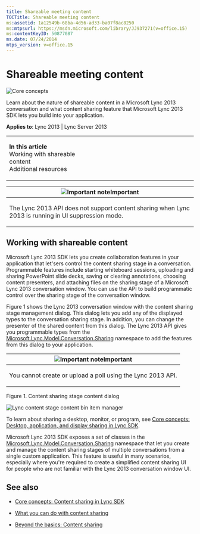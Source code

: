 ```yaml
---
title: Shareable meeting content
TOCTitle: Shareable meeting content
ms:assetid: 1a12549b-68ba-4d56-ad33-ba07f8ac8250
ms:mtpsurl: https://msdn.microsoft.com/library/JJ937271(v=office.15)
ms:contentKeyID: 50877087
ms.date: 07/24/2014
mtps_version: v=office.15
---
```


# Shareable meeting content

![Core concepts](images/JJ933133.mod_icon_CoreConcepts_long(Office.15).png "Core concepts")

Learn about the nature of shareable content in a Microsoft Lync 2013 conversation and what content sharing feature that Microsoft Lync 2013 SDK lets you build into your application.



**Applies to**: Lync 2013 | Lync Server 2013

<table>
<colgroup>
<col style="width: 50%" />
<col style="width: 50%" />
</colgroup>
<tbody>
<tr class="odd">
<td><p><strong>In this article</strong><br />
Working with shareable content<br />
Additional resources</p></td>
<td><p></p></td>
</tr>
</tbody>
</table>

<table>
<colgroup>
<col style="width: 100%" />
</colgroup>
<thead>
<tr class="header">
<th><img src="images/JJ933089.alert_caution(Office.15).gif" title="Important note" alt="Important note" /><strong>Important</strong></th>
</tr>
</thead>
<tbody>
<tr class="odd">
<td><p>The Lync 2013 API does not support content sharing when Lync 2013 is running in UI suppression mode.</p></td>
</tr>
</tbody>
</table>

## Working with shareable content

Microsoft Lync 2013 SDK lets you create collaboration features in your application that let'sers control the content sharing stage in a conversation. Programmable features include starting whiteboard sessions, uploading and sharing PowerPoint slide decks, saving or clearing annotations, choosing content presenters, and attaching files on the sharing stage of a Microsoft Lync 2013 conversation window. You can use the API to build programmatic control over the sharing stage of the conversation window.

Figure 1 shows the Lync 2013 conversation window with the content sharing stage management dialog. This dialog lets you add any of the displayed types to the conversation sharing stage. In addition, you can change the presenter of the shared content from this dialog. The Lync 2013 API gives you programmable types from the [Microsoft.Lync.Model.Conversation.Sharing](https://msdn.microsoft.com/library/jj274504\(v=office.15\)) namespace to add the features from this dialog to your application.

<table>
<colgroup>
<col style="width: 100%" />
</colgroup>
<thead>
<tr class="header">
<th><img src="images/JJ933089.alert_caution(Office.15).gif" title="Important note" alt="Important note" /><strong>Important</strong></th>
</tr>
</thead>
<tbody>
<tr class="odd">
<td><p>You cannot create or upload a poll using the Lync 2013 API.</p></td>
</tr>
</tbody>
</table>

Figure 1. Content sharing stage content dialog

  
![Lync content stage content bin item manager](images/JJ937271.LyncClientSDK_ContentStageManager(Office.15).jpg "Lync content stage content bin item manager")

To learn about sharing a desktop, monitor, or program, see [Core concepts: Desktop, application, and display sharing in Lync SDK](core-concepts-desktop-application-and-display-sharing-in-lync-sdk.md).

Microsoft Lync 2013 SDK exposes a set of classes in the [Microsoft.Lync.Model.Conversation.Sharing](https://msdn.microsoft.com/library/jj274504\(v=office.15\)) namespace that let you create and manage the content sharing stages of multiple conversations from a single custom application. This feature is useful in many scenarios, especially where you're required to create a simplified content sharing UI for people who are not familiar with the Lync 2013 conversation window UI.

## See also

  - [Core concepts: Content sharing in Lync SDK](core-concepts-content-sharing-in-lync-sdk.md)

  - [What you can do with content sharing](what-you-can-do-with-content-sharing.md)

  - [Beyond the basics: Content sharing](beyond-the-basics-content-sharing.md)

